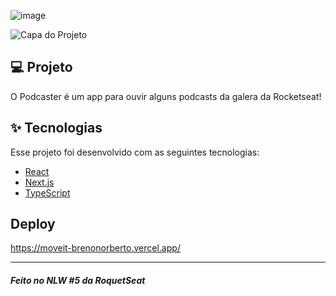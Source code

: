 ![image](https://user-images.githubusercontent.com/38771228/116007585-d59f9a80-a5e6-11eb-9cfa-033c3f6e69c6.png)

![Capa do Projeto](https://user-images.githubusercontent.com/38771228/116007382-f4516180-a5e5-11eb-843e-a49b80d4cc80.png)


## 💻 Projeto

O Podcaster é um app para ouvir alguns podcasts da galera da Rocketseat!

## ✨ Tecnologias

Esse projeto foi desenvolvido com as seguintes tecnologias:

- [React](https://reactjs.org)
- [Next.js](https://nextjs.org/)
- [TypeScript](https://www.typescriptlang.org/)

## Deploy

https://moveit-brenonorberto.vercel.app/

---

##### Feito no NLW #5 da RoquetSeat




